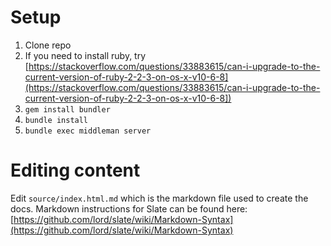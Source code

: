 # Setup

1. Clone repo
1. If you need to install ruby, try [https://stackoverflow.com/questions/33883615/can-i-upgrade-to-the-current-version-of-ruby-2-2-3-on-os-x-v10-6-8](https://stackoverflow.com/questions/33883615/can-i-upgrade-to-the-current-version-of-ruby-2-2-3-on-os-x-v10-6-8])
1. `gem install bundler`
1. `bundle install`
1. `bundle exec middleman server`

# Editing content

Edit `source/index.html.md` which is the markdown file used to create the docs. Markdown instructions for Slate can be found here: [https://github.com/lord/slate/wiki/Markdown-Syntax](https://github.com/lord/slate/wiki/Markdown-Syntax)


